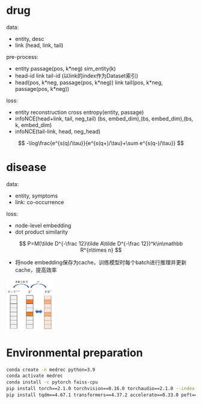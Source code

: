 # drug

data:

- entity, desc
- link (head, link, tail)

pre-process:

- entity passage(pos, k\*neg) sim_entity(k)
- head-id link tail-id (以link的index作为Dataset索引)
- head(pos, k\*neg, passage(pos, k\*neg)) link tail(pos, k\*neg, passage(pos, k\*neg))

loss:

- entity reconstruction cross entropy(entity, passage)
- infoNCE(head+link, tail, neg_tail)  (bs, embed_dim),(bs, embed_dim),(bs, k, embed_dim)
- infoNCE(tail-link, head, neg_head)

$$
-\log\frac{e^{s(q)/\tau}}{e^{s(q+)/\tau}+\sum e^{s(q-)/\tau}}
$$

# disease

data:

- entity, symptoms
- link: co-occurrence

loss:

- node-level embedding
- dot product similarity

$$
P=M(\tilde D^{-\frac 12}\tilde A\tilde D^{-\frac 12})^k\in\mathbb R^{n\times n}
$$

- 将node embedding保存为cache，训练模型时每个batch进行推理并更新cache，提高效率

<img src="./assets/disease_batch_update.png" alt="image-20250124020037706" width="25%" />

# Environmental preparation

```bash
conda create -n medrec python=3.9
conda activate medrec
conda install -c pytorch faiss-cpu
pip install torch==2.1.0 torchvision==0.16.0 torchaudio==2.1.0 --index-url https://download.pytorch.org/whl/cu118
pip install tqdm==4.67.1 transformers==4.37.2 accelerate==0.33.0 peft==0.12.0 datasets==3.2.0
```

